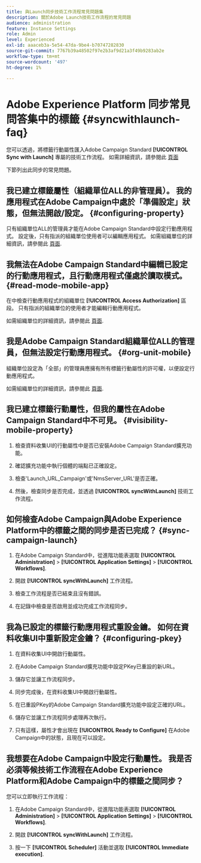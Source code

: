 ```yaml
---
title: 與Launch同步技術工作流程常見問題集
description: 關於Adobe Launch技術工作流程的常見問題
audience: administration
feature: Instance Settings
role: Admin
level: Experienced
exl-id: aaaceb3a-5e54-47da-9be4-b70747282830
source-git-commit: 7767b39a48502f97e2b3af9d21a3f49b9283ab2e
workflow-type: tm+mt
source-wordcount: '497'
ht-degree: 1%

---
```


# Adobe Experience Platform 同步常見問答集中的標籤 {#syncwithlaunch-faq}

您可以透過，將標籤行動屬性匯入Adobe Campaign Standard **[!UICONTROL Sync with Launch]** 專屬的技術工作流程。 如需詳細資訊，請參閱此 [頁面](../../administration/using/technical-workflows.md)

下節列出此同步的常見問題。

## 我已建立標籤屬性（組織單位ALL的非管理員）。 我的應用程式在Adobe Campaign中處於「準備設定」狀態，但無法開啟/設定。 {#configuring-property}

只有組織單位ALL的管理員才能在Adobe Campaign Standard中設定行動應用程式。 設定後，只有指派的組織單位使用者可以編輯應用程式。 如需組織單位的詳細資訊，請參閱此 [頁面](../../administration/using/organizational-units.md).

## 我無法在Adobe Campaign Standard中編輯已設定的行動應用程式，且行動應用程式僅處於讀取模式。 {#read-mode-mobile-app}

在中檢查行動應用程式的組織單位 **[!UICONTROL Access Authorization]** 區段。 只有指派的組織單位的使用者才能編輯行動應用程式。

如需組織單位的詳細資訊，請參閱此 [頁面](../../administration/using/organizational-units.md).

## 我是Adobe Campaign Standard組織單位ALL的管理員，但無法設定行動應用程式。 {#org-unit-mobile}

組織單位設定為「全部」的管理員應擁有所有標籤行動屬性的許可權，以便設定行動應用程式。

如需組織單位的詳細資訊，請參閱此 [頁面](../../administration/using/organizational-units.md).

## 我已建立標籤行動屬性，但我的屬性在Adobe Campaign Standard中不可見。 {#visibility-mobile-property}

1. 檢查資料收集UI的行動屬性中是否已安裝Adobe Campaign Standard擴充功能。

1. 確認擴充功能中執行個體的端點已正確設定。

1. 檢查&#39;Launch_URL_Campaign&#39;或&#39;NmsServer_URL&#39;是否正確。

1. 然後，檢查同步是否完成，並透過 **[!UICONTROL syncWithLaunch]** 技術工作流程。

## 如何檢查Adobe Campaign與Adobe Experience Platform中的標籤之間的同步是否已完成？ {#sync-campaign-launch}

1. 在Adobe Campaign Standard中，從進階功能表選取 **[!UICONTROL Administration]** > **[!UICONTROL Application Settings]** > **[!UICONTROL Workflows]**.

1. 開啟 **[!UICONTROL syncWithLaunch]** 工作流程。

1. 檢查工作流程是否已結束且沒有錯誤。

1. 在記錄中檢查是否啟用並成功完成工作流程同步。

## 我為已設定的標籤行動應用程式重設金鑰。 如何在資料收集UI中重新設定金鑰？ {#configuring-pkey}

1. 在資料收集UI中開啟行動屬性。

1. 在Adobe Campaign Standard擴充功能中設定PKey已重設的新URL。

1. 儲存它並讓工作流程同步。

1. 同步完成後，在資料收集UI中開啟行動屬性。

1. 在已重設PKey的Adobe Campaign Standard擴充功能中設定正確的URL。

1. 儲存它並讓工作流程同步處理再次執行。

1. 只有這樣，屬性才會出現在 **[!UICONTROL Ready to Configure]** 在Adobe Campaign中的狀態，且現在可以設定。

## 我想要在Adobe Campaign中設定行動屬性。 我是否必須等候技術工作流程在Adobe Experience Platform和Adobe Campaign中的標籤之間同步？

您可以立即執行工作流程：

1. 在Adobe Campaign Standard中，從進階功能表選取 **[!UICONTROL Administration]** > **[!UICONTROL Application Settings]** > **[!UICONTROL Workflows]**.

1. 開啟 **[!UICONTROL syncWithLaunch]** 工作流程。

1. 按一下 **[!UICONTROL Scheduler]** 活動並選取 **[!UICONTROL Immediate execution]**.

